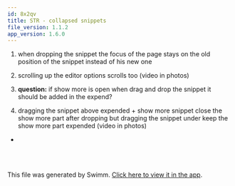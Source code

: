 ```yaml
---
id: 8x2qv
title: STR - collapsed snippets
file_version: 1.1.2
app_version: 1.6.0
---
```


1.  when dropping the snippet the focus of the page stays on the old position of the snippet instead of his new one

2.  scrolling up the editor options scrolls too (video in photos)

3.  **question:** if show more is open when drag and drop the snippet it should be added in the expend?

4.  dragging the snippet above expended + show more snippet close the show more part after dropping but dragging the snippet under keep the show more part expended (video in photos)

*    
<br/>

<br/>

This file was generated by Swimm. [Click here to view it in the app](https://swimm-web-app.web.app/repos/Z2l0aHViJTNBJTNBTm9hUmVwbyUzQSUzQU5vYW96ZXI=/docs/8x2qv).
